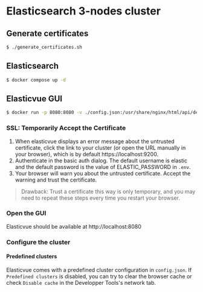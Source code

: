 # Elasticsearch 3-nodes cluster

## Generate certificates

```bash
$ ./generate_certificates.sh
```

## Elasticsearch

```bash
$ docker compose up -d
```

## Elasticvue GUI

```bash
$ docker run -p 8080:8080 -v ./config.json:/usr/share/nginx/html/api/default_clusters.json --name elasticvue -d cars10/elasticvue

```

### SSL: Temporarily Accept the Certificate

1. When elasticvue displays an error message about the untrusted certificate, click the link to your cluster (or open the URL manually in your browser), which is by default https://localhost:9200.
2. Authenticate in the basic auth dialog. The default username is elastic and the default password is the value of ELASTIC_PASSWORD in `.env`.
3. Your browser will warn you about the untrusted certificate. Accept the warning and trust the certificate.

> Drawback: Trust a certificate this way is only temporary, and you may need to repeat these steps every time you restart your browser.

### Open the GUI

Elasticvue should be available at http://localhost:8080

### Configure the cluster

#### Predefined clusters

Elasticvue comes with a predefined cluster configuration in `config.json`. If `Predefined clusters` is disabled, you can try to clear the browser cache or check `Disable cache` in the Developper Tools's network tab.
